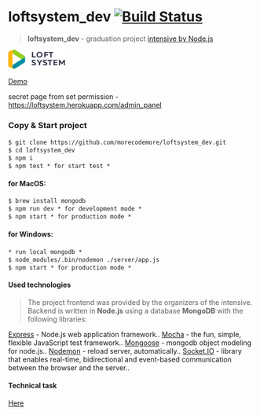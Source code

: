 # loftsystem_dev  [![Build Status](https://travis-ci.org/morecodemore/loftsystem_dev.svg?branch=master)](https://travis-ci.org/morecodemore/loftsystem_dev)
>**loftsystem_dev** - graduation project [intensive by Node.js](https://loftschool.com/course/nodejs/)

![LoftSystem](public/assets/img/logo.png)

[Demo](https://loftsystem.herokuapp.com)

secret page from set permission - https://loftsystem.herokuapp.com/admin_panel
### Copy & Start project

```shell
$ git clone https://github.com/morecodemore/loftsystem_dev.git
$ cd loftsystem_dev
$ npm i
$ npm test * for start test *
```

#### for MacOS:

```shell
$ brew install mongodb
$ npm run dev * for development mode *
$ npm start * for production mode *
```

#### for Windows:

```shell
* run local mongodb *
$ node_modules/.bin/nodemon ./server/app.js
$ npm start * for production mode *
```

#### Used technologies

>The project frontend was provided by the organizers of the intensive. Backend is written in **Node.js** using a database **MongoDB** with the following libraries:

[Express](http://expressjs.com) - Node.js web application framework..
[Mocha](https://mochajs.org) - the fun, simple, flexible JavaScript test framework..
[Mongoose](https://mongoosejs.com) - mongodb object modeling for node.js..
[Nodemon](https://nodemon.io) - reload server, automatically..
[Socket.IO](https://socket.io) - library that enables real-time, bidirectional and event-based communication between the browser and the server..

#### Technical task

[Here](https://bitbucket.org/krabaton/loft-homework-5)
